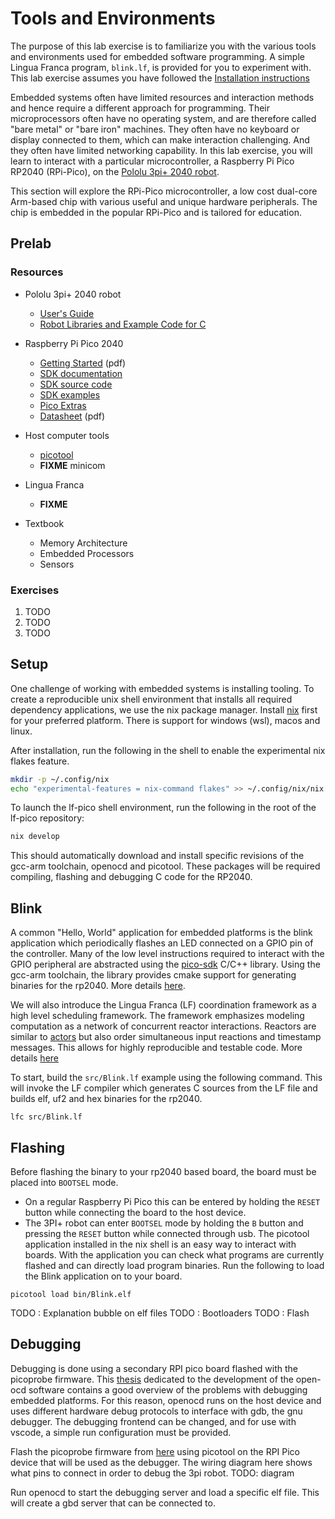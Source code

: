 # Tools and Environments
The purpose of this lab exercise is to familiarize you with the various tools and environments used for embedded software programming. A simple Lingua Franca program, `blink.lf`, is provided for you to experiment with.
This lab exercise assumes you have followed the [Installation instructions](./Installation.md)

Embedded systems often have limited resources and interaction methods and hence require a different approach for programming.
Their microprocessors often have no operating system, and are therefore called "bare metal" or "bare iron" machines.
They often have no keyboard or display connected to them, which can make interaction challenging.
And they often have limited networking capability.
In this lab exercise, you will learn to interact with a particular microcontroller, a Raspberry Pi Pico RP2040
(RPi-Pico), on the [Pololu 3pi+ 2040 robot](https://www.pololu.com/docs/0J86). 

This section will explore the RPi-Pico microcontroller, a low cost dual-core Arm-based chip with various useful and unique hardware peripherals. The chip is embedded in the popular RPi-Pico and is tailored for education.

## Prelab
### Resources

- Pololu 3pi+ 2040 robot
    - [User's Guide](https://www.pololu.com/docs/0J86)
    - [Robot Libraries and Example Code for C](https://github.com/pololu/pololu-3pi-2040-robot/tree/master/c)

- Raspberry Pi Pico 2040
    - [Getting Started](https://datasheets.raspberrypi.com/pico/getting-started-with-pico.pdf) (pdf)
    - [SDK documentation](https://www.raspberrypi.com/documentation/pico-sdk/)
    - [SDK source code](https://github.com/raspberrypi/pico-sdk)
    - [SDK examples](https://github.com/raspberrypi/pico-examples)
    - [Pico Extras](https://github.com/raspberrypi/pico-extras)
    - [Datasheet](https://datasheets.raspberrypi.com/rp2040/rp2040-datasheet.pdf) (pdf)
- Host computer tools
    - [picotool](https://github.com/raspberrypi/picotool)
    - **FIXME** minicom

- Lingua Franca
    - **FIXME**

- Textbook
    - Memory Architecture
    - Embedded Processors
    - Sensors

### Exercises
1. TODO
2. TODO
3. TODO

## Setup
One challenge of working with embedded systems is installing tooling. To create a reproducible unix shell environment that installs all required dependency applications, we use the nix package manager. Install [nix](https://nixos.org/download.html) first for your preferred platform. There is support for windows (wsl), macos and linux. 

After installation, run the following in the shell to enable the experimental nix flakes feature.

``` bash
mkdir -p ~/.config/nix
echo "experimental-features = nix-command flakes" >> ~/.config/nix/nix.conf
```

To launch the lf-pico shell environment, run the following in the root of the lf-pico repository:

```bash
nix develop
```

This should automatically download and install specific revisions of the gcc-arm toolchain, openocd and picotool. These packages will be required compiling, flashing and debugging C code for the RP2040.

## Blink
A common "Hello, World" application for embedded platforms is the blink application which periodically flashes an LED connected on a GPIO pin of the controller. Many of the low level instructions required to interact with the GPIO peripheral are abstracted using the [pico-sdk](https://github.com/raspberrypi/pico-sdk/tree/master) C/C++ library. Using the gcc-arm toolchain, the library provides cmake support for generating binaries for the rp2040.  More details [here](./Pico-SDK-Primer).

We will also introduce the Lingua Franca (LF) coordination framework as a high level scheduling framework. The framework emphasizes modeling computation as a network of concurrent reactor interactions. Reactors are similar to [actors](https://en.wikipedia.org/wiki/Actor_model) but also order simultaneous input reactions and timestamp messages. This allows for highly reproducible and testable code. More details [here](./Lingua-Franca-Primer)

To start, build the `src/Blink.lf` example using the following command. This will invoke the LF compiler which generates C sources from the LF file and builds elf, uf2 and hex binaries for the rp2040.
``` shell
lfc src/Blink.lf
```

## Flashing
Before flashing the binary to your rp2040 based board, the board must be placed into ``BOOTSEL`` mode. 
- On a regular Raspberry Pi Pico this can be entered by holding the ``RESET`` button while connecting the board to the host device. 
- The 3PI+ robot can enter ``BOOTSEL`` mode by holding the ``B`` button and pressing the ``RESET`` button while connected through usb.
The picotool application installed in the nix shell is an easy way to interact with boards.
With the application you can check what programs are currently flashed and can directly load program binaries.
Run the following to load the Blink application on to your board.

``` shell
picotool load bin/Blink.elf
```

TODO : Explanation bubble on elf files
TODO : Bootloaders
TODO : Flash 


## Debugging
Debugging is done using a secondary RPI pico board flashed with the picoprobe firmware.
This [thesis](https://openocd.org/files/thesis.pdf) dedicated to the development of the open-ocd software contains a good overview of the problems with debugging embedded platforms.
For this reason, openocd runs on the host device and uses different hardware debug protocols to interface with gdb, the gnu debugger. The debugging frontend can be changed,
and for use with vscode, a simple run configuration must be provided.

Flash the picoprobe firmware from [here](https://github.com/raspberrypi/picoprobe/releases/download/picoprobe-cmsis-v1.02/picoprobe.uf2) using picotool on the RPI Pico device that will be used
as the debugger. The wiring diagram here shows what pins to connect in order to debug the 3pi robot.
TODO: diagram

Run openocd to start the debugging server and load a specific elf file. This will create a gbd server that can be connected to. 

